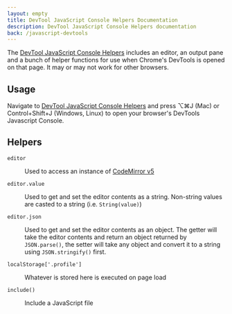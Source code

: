 ```yaml
---
layout: empty
title: DevTool JavaScript Console Helpers Documentation
description: DevTool JavaScript Console Helpers documentation
back: /javascript-devtools
---
```


The [DevTool JavaScript Console Helpers](/javascript-devtools) includes an editor, an output pane and a
bunch of helper functions for use when Chrome's DevTools is opened on that page. It may or may not work for other browsers.

## Usage

Navigate to [DevTool JavaScript Console Helpers](/javascript-devtools) and press ⌥⌘J (Mac) or Control+Shift+J (Windows, Linux) to open your browser's DevTools Javascript Console.

## Helpers

<dl>
  <dt id="editor"><code>editor</code></dt>
  <dd>
    <p>Used to access an instance of <a href="https://codemirror.net/doc/manual.html#api" target="_blank">CodeMirror v5</a></p>
  </dd>
  <dt id="editor.value"><code>editor.value</code></dt>
  <dd>
    <p>Used to get and set the editor contents as a string. Non-string values are casted to a string (i.e. <code>String(value)</code>)</p>
  </dd>
  <dt id="editor.json"><code>editor.json</code></dt>
  <dd>
    <p>Used to get and set the editor contents as an object. The getter will take the editor contents and return an object returned by <code>JSON.parse()</code>, the setter will take any object and convert it to a string using <code>JSON.stringify()</code> first.</p>
  </dd>
  <dt id="editor"><code>localStorage['.profile']</code></dt>
  <dd>
    <p>Whatever is stored here is executed on page load</p>
  </dd>
  <dt id="editor"><code>include()</code></dt>
  <dd>
    <p>Include a JavaScript file</p>
  </dd>
</dl>

